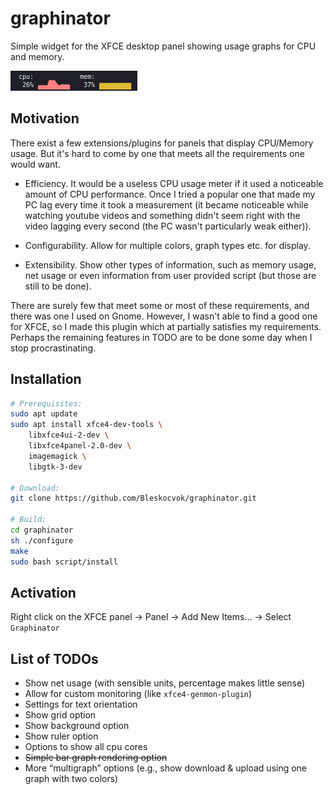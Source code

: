 
# graphinator

Simple widget for the XFCE desktop panel showing usage graphs for CPU and
memory.

![Image demonstration](res/image.png)

## Motivation

There exist a few extensions/plugins for panels that display CPU/Memory usage.
But it's hard to come by one that meets all the requirements one would want.

- Efficiency. It would be a useless CPU usage meter if it used a noticeable
  amount of CPU performance. Once I tried a popular one that made my PC lag
  every time it took a measurement (it became noticeable while watching youtube
  videos and something didn't seem right with the video lagging every second
  (the PC wasn't particularly weak either)).

- Configurability. Allow for multiple colors, graph types etc. for display.

- Extensibility. Show other types of information, such as memory usage, net
  usage or even information from user provided script (but those are still to
  be done).

There are surely few that meet some or most of these requirements, and there
was one I used on Gnome. However, I wasn't able to find a good one for XFCE, so
I made this plugin which at partially satisfies my requirements. Perhaps the
remaining features in TODO are to be done some day when I stop procrastinating.

## Installation

```sh
# Prerequisites:
sudo apt update
sudo apt install xfce4-dev-tools \
    libxfce4ui-2-dev \
    libxfce4panel-2.0-dev \
    imagemagick \
    libgtk-3-dev

# Download:
git clone https://github.com/Bleskocvok/graphinator.git

# Build:
cd graphinator
sh ./configure
make
sudo bash script/install
```

## Activation

Right click on the XFCE panel → Panel → Add New Items… → Select `Graphinator`

## List of TODOs

- Show net usage (with sensible units, percentage makes little sense)
- Allow for custom monitoring (like `xfce4-genmon-plugin`)
- Settings for text orientation
- Show grid option
- Show background option
- Show ruler option
- Options to show all cpu cores
- ~~Simple bar graph rendering option~~
- More “multigraph” options (e.g., show download & upload using one graph with
  two colors)
